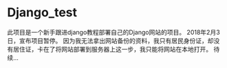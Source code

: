# Django_test
此项目是一个新手跟进django教程部署自己的Django网站的项目。
2018年2月3日，宣布项目暂停。
因为我无法拿出网站备份的资料，我只有居民身份证，却没有居住证，卡在了将网站部署到服务器上这一步，我只能将网站在本地打开。
待续...

